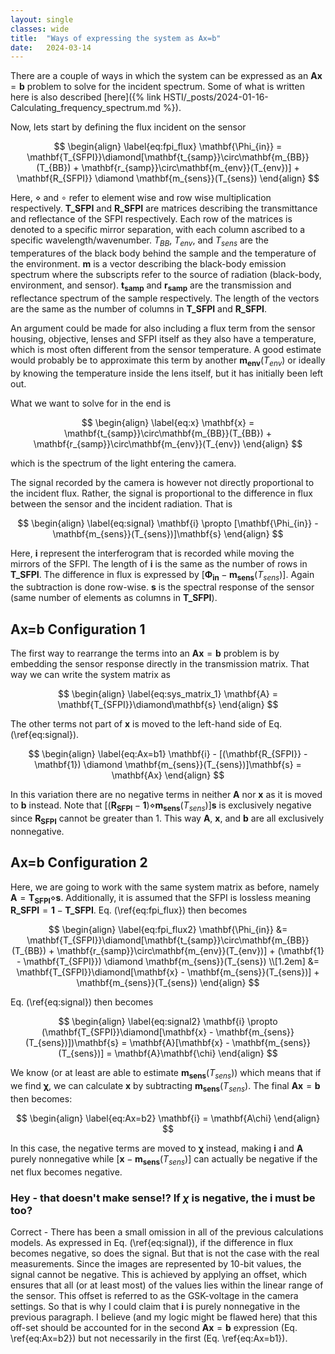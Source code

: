```yaml
---
layout: single
classes: wide
title:  "Ways of expressing the system as Ax=b"
date:   2024-03-14
---
```


There are a couple of ways in which the system can be expressed as an $\mathbf{Ax}=\mathbf{b}$ problem to solve for the incident spectrum. Some of what is written here is also described [here]({% link HSTI/_posts/2024-01-16-Calculating_frequency_spectrum.md %}). 

Now, lets start by defining the flux incident on the sensor

$$
\begin{align} \label{eq:fpi_flux}
	\mathbf{\Phi_{in}} = \mathbf{T_{SFPI}}\diamond[\mathbf{t_{samp}}\circ\mathbf{m_{BB}}(T_{BB}) + \mathbf{r_{samp}}\circ\mathbf{m_{env}}(T_{env})] + \mathbf{R_{SFPI}} \diamond \mathbf{m_{sens}}(T_{sens}) 
\end{align} 
$$ 

Here, $\diamond$ and $\circ$ refer to element wise and row wise multiplication respectively.  $\mathbf{T\_{SFPI}}$ and $\mathbf{R\_{SFPI}}$ are matrices describing the transmittance and reflectance of the SFPI respectively. Each row of the matrices is denoted to a specific mirror separation, with each column ascribed to a specific wavelength/wavenumber. $T_{BB}$, $T_{env}$, and $T_{sens}$ are the temperatures of the black body behind the sample and the temperature of the environment. $\mathbf{m}$ is a vector describing the black-body emission spectrum where the subscripts refer to the source of radiation (black-body, environment, and sensor). $\mathbf{t_{samp}}$ and $\mathbf{r_{samp}}$ are the transmission and reflectance spectrum of the sample respectively. The length of the vectors are the same as the number of columns in $\mathbf{T\_{SFPI}}$ and $\mathbf{R\_{SFPI}}$. 

An argument could be made for also including a flux term from the sensor housing, objective, lenses and SFPI itself as they also have a temperature, which is most often different from the sensor temperature. A good estimate would probably be to approximate this term by another $\mathbf{m_{env}}(T_{env})$ or ideally by knowing the temperature inside the lens itself, but it has initially been left out.

What we want to solve for in the end is 

$$
\begin{align} \label{eq:x}
	\mathbf{x} = \mathbf{t_{samp}}\circ\mathbf{m_{BB}}(T_{BB}) + \mathbf{r_{samp}}\circ\mathbf{m_{env}}(T_{env})
\end{align} 
$$ 

which is the spectrum of the light entering the camera. 

The signal recorded by the camera is however not directly proportional to the incident flux. Rather, the signal is proportional to the difference in flux between the sensor and the incident radiation. That is

$$
\begin{align} \label{eq:signal}
	\mathbf{i} \propto [\mathbf{\Phi_{in}} - \mathbf{m_{sens}}(T_{sens})]\mathbf{s}
\end{align} 
$$ 

Here, $\mathbf{i}$ represent the interferogram that is recorded while moving the mirrors of the SFPI. The length of $\mathbf{i}$ is the same as the number of rows in  $\mathbf{T\_{SFPI}}$. The difference in flux is expressed by $[\mathbf{\Phi_{in}} - \mathbf{m_{sens}}(T_{sens})]$. Again the subtraction is done row-wise. $\mathbf{s}$ is the spectral response of the sensor (same number of elements as columns in $\mathbf{T\_{SFPI}}$). 

## Ax=b Configuration 1

The first way to rearrange the terms into an $\mathbf{Ax}=\mathbf{b}$ problem is by embedding the sensor response directly in the transmission matrix. That way we can write the system matrix as

$$
\begin{align} \label{eq:sys_matrix_1}
	\mathbf{A} = \mathbf{T_{SFPI}}\diamond\mathbf{s}
\end{align} 
$$ 

The other terms not part of $\mathbf{x}$ is moved to the left-hand side of Eq. (\ref{eq:signal}).

 $$
\begin{align} \label{eq:Ax=b1}
	\mathbf{i} - [(\mathbf{R_{SFPI}} - \mathbf{1}) \diamond \mathbf{m_{sens}}(T_{sens})]\mathbf{s}  = \mathbf{Ax}
\end{align} 
$$ 

In this variation there are no negative terms in neither $\mathbf{A}$ nor $\mathbf{x}$ as it is moved to $\mathbf{b}$ instead. Note that $[(\mathbf{R_{SFPI}} - \mathbf{1}) \diamond \mathbf{m_{sens}}(T_{sens})]\mathbf{s}$ is exclusively negative since $\mathbf{R_{SFPI}}$ cannot be greater than 1. This way $\mathbf{A}$, $\mathbf{x}$, and $\mathbf{b}$ are all exclusively nonnegative.


## Ax=b Configuration 2

Here, we are going to work with the same system matrix as before, namely $\mathbf{A} = \mathbf{T_{SFPI}}\diamond\mathbf{s}$. Additionally, it is assumed that the SFPI is lossless meaning $\mathbf{R\_{SFPI}} = \mathbf{1} - \mathbf{T\_{SFPI}}$. Eq. (\ref{eq:fpi_flux}) then becomes

$$
\begin{align} \label{eq:fpi_flux2}
	\mathbf{\Phi_{in}} &= \mathbf{T_{SFPI}}\diamond[\mathbf{t_{samp}}\circ\mathbf{m_{BB}}(T_{BB}) + \mathbf{r_{samp}}\circ\mathbf{m_{env}}(T_{env})] + (\mathbf{1} - \mathbf{T_{SFPI}}) \diamond \mathbf{m_{sens}}(T_{sens}) \\[1.2em]
	&= \mathbf{T_{SFPI}}\diamond[\mathbf{x} - \mathbf{m_{sens}}(T_{sens})] + \mathbf{m_{sens}}(T_{sens}) 
\end{align} 
$$  


Eq. (\ref{eq:signal}) then becomes

$$
\begin{align} \label{eq:signal2}
	\mathbf{i} \propto (\mathbf{T_{SFPI}}\diamond[\mathbf{x} - \mathbf{m_{sens}}(T_{sens})])\mathbf{s} = \mathbf{A}[\mathbf{x} - \mathbf{m_{sens}}(T_{sens})] = \mathbf{A}\mathbf{\chi}
\end{align} 
$$ 

We know (or at least are able to estimate $\mathbf{m_{sens}}(T_{sens})$) which means that if we find $\mathbf{\chi}$, we can calculate $\mathbf{x}$ by subtracting $\mathbf{m_{sens}}(T_{sens})$. The final $\mathbf{Ax}=\mathbf{b}$ then becomes:

$$
\begin{align} \label{eq:Ax=b2}
	\mathbf{i} = \mathbf{A\chi}
\end{align} 
$$ 

In this case, the negative terms are moved to $\mathbf{\chi}$ instead, making $\mathbf{i}$ and $\mathbf{A}$ purely nonnegative while $[\mathbf{x} - \mathbf{m_{sens}}(T_{sens})]$ can actually be negative if the net flux becomes negative. 

### Hey - that doesn't make sense!? If $\chi$ is negative, the $\mathbf{i}$ must be too?

Correct - There has been a small omission in all of the previous calculations models. As expressed in Eq. (\ref{eq:signal}), if the difference in flux becomes negative, so does the signal. But that is not the case with the real measurements. Since the images are represented by 10-bit values, the signal cannot be negative. This is achieved by applying an offset, which ensures that all (or at least most) of the values lies within the linear range of the sensor. This offset is referred to as the GSK-voltage in the camera settings. So that is why I could claim that $\mathbf{i}$ is purely nonnegative in the previous paragraph. I believe (and my logic might be flawed here) that this off-set should be accounted for in the second $\mathbf{Ax}=\mathbf{b}$ expression (Eq. \ref{eq:Ax=b2}) but not necessarily in the first (Eq. \ref{eq:Ax=b1}). 




